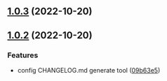 <a name="1.0.3"></a>
## [1.0.3](https://github.com/self-denial-cy/webpack-exercise/compare/v1.0.2...v1.0.3) (2022-10-20)



<a name="1.0.2"></a>
## [1.0.2](https://github.com/self-denial-cy/webpack-exercise/compare/v1.0.1...v1.0.2) (2022-10-20)


### Features

* config CHANGELOG.md generate tool ([09b63e5](https://github.com/self-denial-cy/webpack-exercise/commit/09b63e5))



